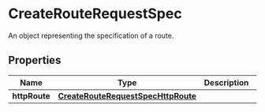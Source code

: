 

# CreateRouteRequestSpec

An object representing the specification of a route.

## Properties

| Name | Type | Description | Notes |
|------------ | ------------- | ------------- | -------------|
|**httpRoute** | [**CreateRouteRequestSpecHttpRoute**](CreateRouteRequestSpecHttpRoute.md) |  |  [optional] |



